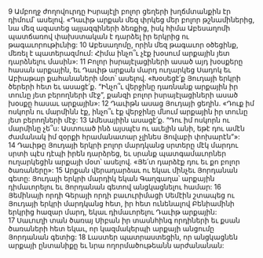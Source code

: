 9 Ամբողջ ժողովուրդը Իսրայէլի բոլոր ցեղերի խղճմտանքին էր դիմում՝ ասելով. «Դաւիթ արքան մեզ փրկեց մեր բոլոր թշնամիներից, նա մեզ ազատեց այլազգիների ձեռքից, իսկ հիմա Աբեսաղոմի պատճառով փախստական է դարձել իր երկրից ու թագաւորութիւնից: 10 Աբեսաղոմը, որին մեզ թագաւոր օծեցինք, մեռել է պատերազմում: Հիմա ինչո՞ւ չէք խօսում արքային յետ դարձնելու մասին»: 11 Բոլոր իսրայէլացիների ասած այդ խօսքերը հասան արքային, եւ Դաւիթ արքան մարդ ուղարկեց Սադոկ եւ Աբիաթար քահանաների մօտ՝ ասելով. «Խօսեցէ՛ք Յուդայի երկրի ծերերի հետ եւ ասացէ՛ք. “Ինչո՞ւ վերջինը դառնանք արքային իր տունը յետ բերողների մէջ”, քանզի բոլոր իսրայէլացիների ասած խօսքը հասաւ արքային»: 12 Դաւիթն ասաց Յուդայի ցեղին. «Դուք իմ ոսկորն ու մարմինն էք, ինչո՞ւ էք վերջինը մնում արքային իր տունը յետ բերողների մէջ: 13 Ամեսայիին ասացէ՛ք. “Դու իմ ոսկորն ու մարմինը չե՞ս: Աստուած ինձ այսպէս ու աւելին անի, եթէ դու ամէն ժամանակ իմ զօրքի հրամանատար չլինես Յովաբի փոխարէն”»: 14 Դաւիթը Յուդայի երկրի բոլոր մարդկանց սրտերը մէկ մարդու սրտի պէս դէպի իրեն դարձրեց, եւ սրանք պատգամաւորներ ուղարկեցին արքայի մօտ՝ ասելով. «Յե՛տ դարձէք դու եւ քո բոլոր ծառաները»: 15 Արքան վերադարձաւ ու եկաւ մինչեւ Յորդանան գետը: Յուդայի երկրի մարդիկ եկան Գաղգաղա՝ արքային դիմաւորելու եւ Յորդանան գետով անցկացնելու համար:
16 Յեմինայի որդի Գերայի որդի բաւուրիմացի Սեմէին շտապեց ու Յուդայի երկրի մարդկանց հետ, իր հետ ունենալով Բենիամինի երկրից հազար մարդ, եկաւ դիմաւորելու Դաւիթ արքային: 17 Սաւուղի տան ծառայ Սիբան իր տասնհինգ որդիների եւ քսան ծառաների հետ եկաւ, որ կազմակերպի արքայի անցումը Յորդանան գետից: 18 Լաստեր պատրաստեցին, որ անցկացնեն արքայի ընտանիքը եւ նրա ողորմածութեանն արժանանան:
